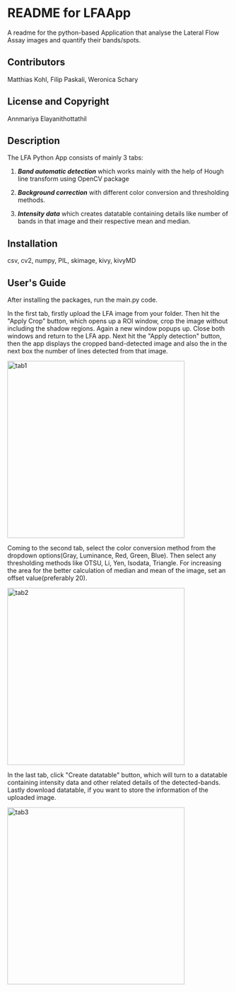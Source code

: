 
# README for LFAApp

A readme for the python-based Application that analyse the Lateral Flow Assay images and quantify their bands/spots.


## Contributors

Matthias Kohl, Filip Paskali, Weronica Schary

## License and Copyright

Annmariya Elayanithottathil


## Description

The LFA Python App consists of mainly 3 tabs:

1. **_Band automatic detection_** which works mainly with the help of Hough line transform using OpenCV package

2. **_Background correction_** with different color conversion and thresholding methods.

3. **_Intensity data_** which creates datatable containing details like number of bands in that image and their respective mean and median. 

## Installation

csv, cv2, numpy, PIL, skimage, kivy, kivyMD

## User's Guide

After installing the packages, run the main.py code.

In the first tab, firstly upload the LFA image from your folder. 
Then hit the "Apply Crop" button, which opens up a ROI window, crop the image without including the shadow regions. 
Again a new window popups up. Close both windows and return to the LFA app. 
Next hit the "Apply detection" button, then the app displays the cropped band-detected image and also the in the next box the number of lines detected from that image.

<img width="401" alt="tab1" src="https://user-images.githubusercontent.com/75450699/126910016-53381149-5168-4d83-8bbb-68d053a26819.png">


Coming to the second tab, select the color conversion method from the dropdown options(Gray, Luminance, Red, Green, Blue).
Then select any thresholding methods like OTSU, Li, Yen, Isodata, Triangle.
For increasing the area for the better calculation of median and mean of the image, set an offset value(preferably 20).

<img width="401" alt="tab2" src="https://user-images.githubusercontent.com/75450699/126910029-728126ed-a904-4e8e-9500-f3e507ffbeb1.png">


In the last tab, click "Create datatable" button, which will turn to a datatable containing intensity data and other related details of the detected-bands.
Lastly download datatable, if you want to store the information of the uploaded image. 

<img width="401" alt="tab3" src="https://user-images.githubusercontent.com/75450699/126910032-fde9ad71-17ec-4f77-ac25-11993e6a6f8a.png">
